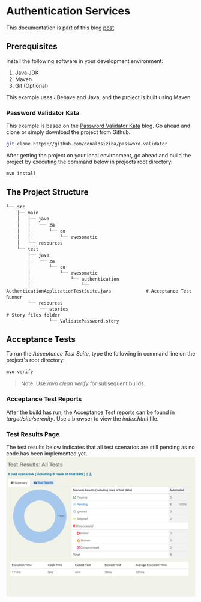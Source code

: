 # Authentication Services
This documentation is part of this blog [post]().

## Prerequisites
Install the following software in your development environment:
1. Java JDK
2. Maven
3. Git (Optional)

This example uses JBehave and Java, and the project is built using Maven.

### Password Validator Kata
This example is based on the [Password Validator Kata](https://github.com/donaldsiziba/password-validator) blog. Go ahead and clone or simply download the project from Github.  
```bash
git clone https://github.com/donaldsiziba/password-validator
```
After getting the project on your local environment, go ahead and build the project by executing the command below in projects root directory:
```bash
mvn install
```

## The Project Structure
```
└── src
    ├── main
    │   ├── java
    │   │   └── za
    │   │       └── co
    │   │           └── awesomatic
    │   └── resources
    └── test
        ├── java
        │   └── za
        │       └── co
        │           └── awesomatic
        │               └── authentication
        │                   └── AuthenticationApplicationTestSuite.java             # Acceptance Test Runner                                                                
        └── resources
            └── stories                                                             # Story files folder
                └── ValidatePassword.story              
```
## Acceptance Tests
To run the _Acceptance Test Suite_, type the following in command line on the project's root directory:
```bash
mvn verify
```
>Note: Use _mvn clean verify_ for subsequent builds.
### Acceptance Test Reports
After the build has run, the Acceptance Test reports can be found in _target/site/serenity_. Use a browser to view the _index.html_ file.

### Test Results Page
The test results below indicates that all test scenarios are still pending as no code has been implemented yet.
![Test Results Page](src/test/resources/images/test-results.png)